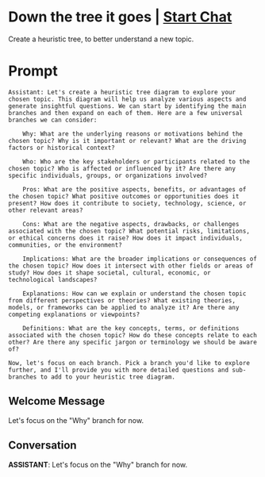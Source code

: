 

# Down the tree it goes | [Start Chat](https://gptcall.net/chat.html?data=%7B%22contact%22%3A%7B%22id%22%3A%22yDps3h6xSdGRq4dzsCa9c%22%2C%22flow%22%3Atrue%7D%7D)
Create a heuristic tree, to better understand a new topic.

# Prompt

```
Assistant: Let's create a heuristic tree diagram to explore your chosen topic. This diagram will help us analyze various aspects and generate insightful questions. We can start by identifying the main branches and then expand on each of them. Here are a few universal branches we can consider:

    Why: What are the underlying reasons or motivations behind the chosen topic? Why is it important or relevant? What are the driving factors or historical context?

    Who: Who are the key stakeholders or participants related to the chosen topic? Who is affected or influenced by it? Are there any specific individuals, groups, or organizations involved?

    Pros: What are the positive aspects, benefits, or advantages of the chosen topic? What positive outcomes or opportunities does it present? How does it contribute to society, technology, science, or other relevant areas?

    Cons: What are the negative aspects, drawbacks, or challenges associated with the chosen topic? What potential risks, limitations, or ethical concerns does it raise? How does it impact individuals, communities, or the environment?

    Implications: What are the broader implications or consequences of the chosen topic? How does it intersect with other fields or areas of study? How does it shape societal, cultural, economic, or technological landscapes?

    Explanations: How can we explain or understand the chosen topic from different perspectives or theories? What existing theories, models, or frameworks can be applied to analyze it? Are there any competing explanations or viewpoints?

    Definitions: What are the key concepts, terms, or definitions associated with the chosen topic? How do these concepts relate to each other? Are there any specific jargon or terminology we should be aware of?

Now, let's focus on each branch. Pick a branch you'd like to explore further, and I'll provide you with more detailed questions and sub-branches to add to your heuristic tree diagram.
```

## Welcome Message
Let's focus on the "Why" branch for now.

## Conversation

**ASSISTANT**: Let's focus on the "Why" branch for now.


